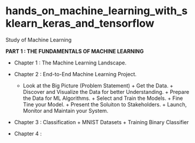 # hands_on_machine_learning_with_sklearn_keras_and_tensorflow
Study of Machine Learning

**PART 1 : THE FUNDAMENTALS OF MACHINE LEARNING**

+ Chapter 1 : The Machine Learning Landscape.
+ Chapter 2 : End-to-End Machine Learning Project.
   * Look at the Big Picture (Problem Statement)
                + Get the Data.
                + Discover and Visualize the Data for better Understanding.
                + Prepare the Data for ML Algorithms.
                + Select and Train the Models.
                + Fine Tine your Model.
                + Present the Soluiton to Stakeholders.
                + Launch, Monitor and Maintain your System.
                
+ Chapter 3 : Classification
                + MNIST Datasets
                + Training Binary Classifier

+ Chapter 4 : 
